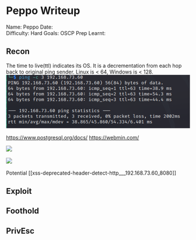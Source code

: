 # Peppo Writeup
Name: Peppo
Date:  
Difficulty:  Hard
Goals:  OSCP Prep
Learnt:

## Recon

The time to live(ttl) indicates its OS. It is a decrementation from each hop back to original ping sender. Linux is < 64, Windows is < 128.
![ping](OS-ProvingGrounds/Peppo/Screenshots/ping.png)

https://www.postgresql.org/docs/
https://webmin.com/

![](eleanor.png)

![](vulnerable-webmin.png)

Potential [[xss-deprecated-header-detect-http___192.168.73.60_8080]]

## Exploit

## Foothold

## PrivEsc

      
